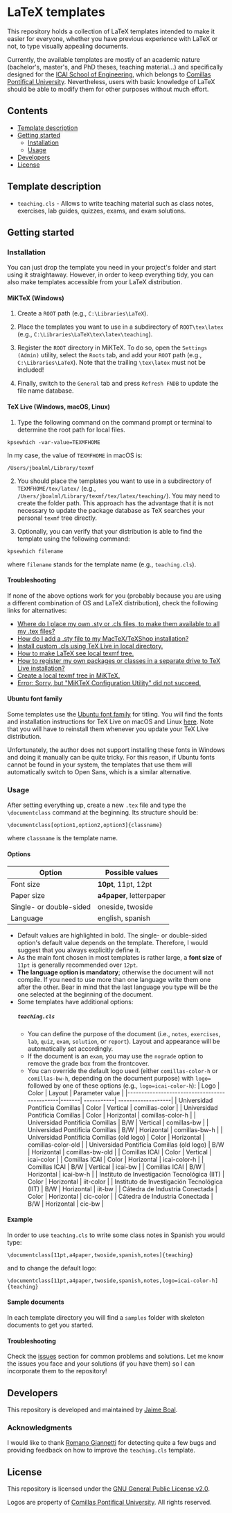 # LaTeX templates
This repository holds a collection of LaTeX templates intended to make it easier for everyone, whether you have previous experience with LaTeX or not, to type visually appealing documents.

Currently, the available templates are mostly of an academic nature (bachelor's, master's, and PhD theses, teaching material...) and specifically designed for the [ICAI School of Engineering](https://www.icai.comillas.edu/), which belongs to [Comillas Pontifical University](https://www.comillas.edu/). Nevertheless, users with basic knowledge of LaTeX should be able to modify them for other purposes without much effort.

## Contents
- [Template description](#template-description)
- [Getting started](#getting-started)
  - [Installation](#installation)
  - [Usage](#usage)
- [Developers](#developers)
- [License](#license)

## Template description
- `teaching.cls` - Allows to write teaching material such as class notes, exercises, lab guides, quizzes, exams, and exam solutions.

## Getting started
### Installation
You can just drop the template you need in your project's folder and start using it straightaway. However, in order to keep everything tidy, you can also make templates accessible from your LaTeX distribution.

#### MiKTeX (Windows)
1. Create a `ROOT` path (e.g., `C:\Libraries\LaTeX`).

2. Place the templates you want to use in a subdirectory of `ROOT\tex\latex` (e.g., `C:\Libraries\LaTeX\tex\latex\teaching`).

3. Register the `ROOT` directory in MiKTeX. To do so, open the `Settings (Admin)` utility, select the `Roots` tab, and add your `ROOT` path (e.g., `C:\Libraries\LaTeX`). Note that the trailing `\tex\latex` must not be included!

4. Finally, switch to the `General` tab and press `Refresh FNDB` to update the file name database.

#### TeX Live (Windows, macOS, Linux)
1. Type the following command on the command prompt or terminal to determine the root path for local files.

  ```
  kpsewhich -var-value=TEXMFHOME
  ```

  In my case, the value of `TEXMFHOME` in macOS is:

  ```
  /Users/jboalml/Library/texmf
  ```

2. You should place the templates you want to use in a subdirectory of `TEXMFHOME/tex/latex/` (e.g., `/Users/jboalml/Library/texmf/tex/latex/teaching/`). You may need to create the folder path. This approach has the advantage that it is not necessary to update the package database as TeX searches your personal `texmf` tree directly.

3. Optionally, you can verify that your distribution is able to find the template using the following command:

  ```
  kpsewhich filename
  ```

  where `filename` stands for the template name (e.g., `teaching.cls`).

#### Troubleshooting
If none of the above options work for you (probably because you are using a different combination of OS and LaTeX distribution), check the following links for alternatives:
- [Where do I place my own .sty or .cls files, to make them available to all my .tex files?](http://tex.stackexchange.com/questions/1137/where-do-i-place-my-own-sty-or-cls-files-to-make-them-available-to-all-my-te)
- [How do I add a .sty file to my MacTeX/TeXShop installation?](http://tex.stackexchange.com/questions/10252/how-do-i-add-a-sty-file-to-my-mactex-texshop-installation)
- [Install custom .cls using TeX Live in local directory.](http://tex.stackexchange.com/questions/96976/install-custom-cls-using-tex-live-in-local-directory)
- [How to make LaTeX see local texmf tree.](http://tex.stackexchange.com/questions/30494/how-to-make-latex-see-local-texmf-tree)
- [How to register my own packages or classes in a separate drive to TeX Live installation?](http://tex.stackexchange.com/questions/20160/how-to-register-my-own-packages-or-classes-in-a-separate-drive-to-tex-live-insta)
- [Create a local texmf tree in MiKTeX.](http://tex.stackexchange.com/questions/69483/create-a-local-texmf-tree-in-miktex)
- [Error: Sorry, but "MiKTeX Configuration Utility" did not succeed.](https://tex.stackexchange.com/questions/265674/miktex-two-things-did-not-succeed)

#### Ubuntu font family
Some templates use the [Ubuntu font family](http://font.ubuntu.com/) for titling. You will find the fonts and installation instructions for TeX Live on macOS and Linux [here](https://github.com/tzwenn/ubuntu-latex-fonts). Note that you will have to reinstall them whenever you update your TeX Live distribution.

Unfortunately, the author does not support installing these fonts in Windows and doing it manually can be quite tricky. For this reason, if Ubuntu fonts cannot be found in your system, the templates that use them will automatically switch to Open Sans, which is a similar alternative.

### Usage
After setting everything up, create a new `.tex` file and type the `\documentclass` command at the beginning. Its structure should be:

```
\documentclass[option1,option2,option3]{classname}
```
where `classname` is the template name.

#### Options

| Option                  | Possible values          |
|-------------------------|--------------------------|
| Font size               | **10pt**, 11pt, 12pt     |
| Paper size              | **a4paper**, letterpaper |
| Single- or double-sided | oneside, twoside         |
| Language                | english, spanish         |

- Default values are highlighted in bold. The single- or double-sided option's default value depends on the template. Therefore, I would suggest that you always explicitly define it.
- As the main font chosen in most templates is rather large, a **font size** of `11pt` is generally recommended over `12pt`.
- **The language option is mandatory**; otherwise the document will not compile. If you need to use more than one language write them one after the other. Bear in mind that the last language you type will be the one selected at the beginning of the document.
- Some templates have additional options:
  ##### `teaching.cls`
  - You can define the purpose of the document (i.e., `notes`, `exercises`, `lab`, `quiz`, `exam`, `solution`, or `report`). Layout and appearance will be automatically set accordingly.
  - If the document is an `exam`, you may use the `nograde` option to remove the grade box from the frontcover.
  - You can override the default logo used (either `comillas-color-h` or `comillas-bw-h`, depending on the document purpose) with `logo=` followed by one of these options (e.g., `logo=icai-color-h`):
  | Logo                                         | Color | Layout     | Parameter value    |
  |----------------------------------------------|-------| -----------| -------------------|
  | Universidad Pontificia Comillas              | Color | Vertical   | comillas-color     |
  | Universidad Pontificia Comillas              | Color | Horizontal | comillas-color-h   |
  | Universidad Pontificia Comillas              | B/W   | Vertical   | comillas-bw        |
  | Universidad Pontificia Comillas              | B/W   | Horizontal | comillas-bw-h      |
  | Universidad Pontificia Comillas (old logo)   | Color | Horizontal | comillas-color-old |
  | Universidad Pontificia Comillas (old logo)   | B/W   | Horizontal | comillas-bw-old    |
  | Comillas ICAI                                | Color | Vertical   | icai-color         |
  | Comillas ICAI                                | Color | Horizontal | icai-color-h       |
  | Comillas ICAI                                | B/W   | Vertical   | icai-bw            |
  | Comillas ICAI                                | B/W   | Horizontal | icai-bw-h          |
  | Instituto de Investigación Tecnológica (IIT) | Color | Horizontal | iit-color          |
  | Instituto de Investigación Tecnológica (IIT) | B/W   | Horizontal | iit-bw             |
  | Cátedra de Industria Conectada               | Color | Horizontal | cic-color          |
  | Cátedra de Industria Conectada               | B/W   | Horizontal | cic-bw             |

#### Example
In order to use `teaching.cls` to write some class notes in Spanish you would type:

```
\documentclass[11pt,a4paper,twoside,spanish,notes]{teaching}
```

and to change the default logo:

```
\documentclass[11pt,a4paper,twoside,spanish,notes,logo=icai-color-h]{teaching}
```

#### Sample documents
In each template directory you will find a `samples` folder with skeleton documents to get you started.

#### Troubleshooting
Check the [issues](https://github.com/jboalml/latex/issues) section for common problems and solutions. Let me know the issues you face and your solutions (if you have them) so I can incorporate them to the repository!

## Developers
This repository is developed and maintained by [Jaime Boal](https://github.com/jboalml).

### Acknowledgments
I would like to thank [Romano Giannetti](https://github.com/Rmano) for detecting quite a few bugs and providing feedback on how to improve the `teaching.cls` template.

## License
This repository is licensed under the [GNU General Public License v2.0](LICENSE.txt).

Logos are property of [Comillas Pontifical University](https://www.comillas.edu/). All rights reserved.
